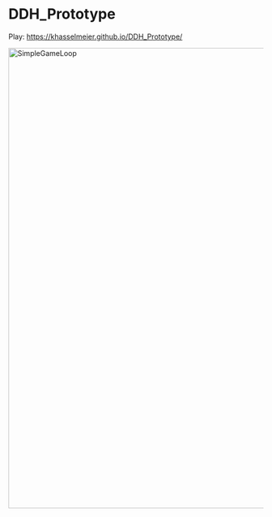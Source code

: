 # DDH_Prototype
Play: https://khasselmeier.github.io/DDH_Prototype/

<img width="909" alt="SimpleGameLoop" src="https://github.com/user-attachments/assets/10567136-aed2-43d5-88f3-aaf755033329">
